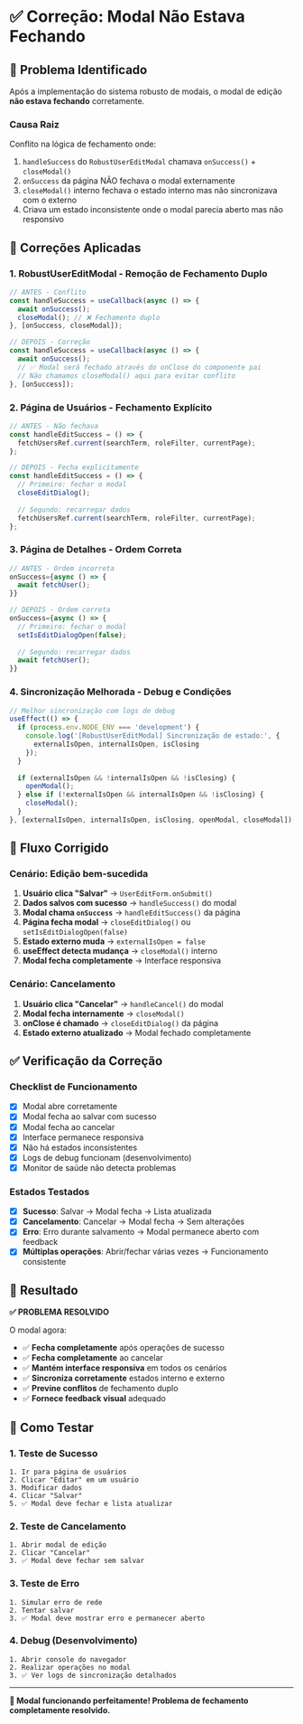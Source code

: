 # ✅ Correção: Modal Não Estava Fechando

## 🎯 Problema Identificado

Após a implementação do sistema robusto de modais, o modal de edição **não estava fechando** corretamente. 

### Causa Raiz
Conflito na lógica de fechamento onde:
1. `handleSuccess` do `RobustUserEditModal` chamava `onSuccess()` + `closeModal()`
2. `onSuccess` da página NÃO fechava o modal externamente 
3. `closeModal()` interno fechava o estado interno mas não sincronizava com o externo
4. Criava um estado inconsistente onde o modal parecia aberto mas não responsivo

## 🔧 Correções Aplicadas

### 1. **RobustUserEditModal** - Remoção de Fechamento Duplo
```typescript
// ANTES - Conflito
const handleSuccess = useCallback(async () => {
  await onSuccess();
  closeModal(); // ❌ Fechamento duplo
}, [onSuccess, closeModal]);

// DEPOIS - Correção
const handleSuccess = useCallback(async () => {
  await onSuccess();
  // ✅ Modal será fechado através do onClose do componente pai
  // Não chamamos closeModal() aqui para evitar conflito
}, [onSuccess]);
```

### 2. **Página de Usuários** - Fechamento Explícito
```typescript
// ANTES - Não fechava
const handleEditSuccess = () => {
  fetchUsersRef.current(searchTerm, roleFilter, currentPage);
};

// DEPOIS - Fecha explicitamente
const handleEditSuccess = () => {
  // Primeiro: fechar o modal
  closeEditDialog();
  
  // Segundo: recarregar dados
  fetchUsersRef.current(searchTerm, roleFilter, currentPage);
};
```

### 3. **Página de Detalhes** - Ordem Correta
```typescript
// ANTES - Ordem incorreta
onSuccess={async () => {
  await fetchUser();
}}

// DEPOIS - Ordem correta
onSuccess={async () => {
  // Primeiro: fechar o modal
  setIsEditDialogOpen(false);
  
  // Segundo: recarregar dados
  await fetchUser();
}}
```

### 4. **Sincronização Melhorada** - Debug e Condições
```typescript
// Melhor sincronização com logs de debug
useEffect(() => {
  if (process.env.NODE_ENV === 'development') {
    console.log('[RobustUserEditModal] Sincronização de estado:', {
      externalIsOpen, internalIsOpen, isClosing
    });
  }
  
  if (externalIsOpen && !internalIsOpen && !isClosing) {
    openModal();
  } else if (!externalIsOpen && internalIsOpen && !isClosing) {
    closeModal();
  }
}, [externalIsOpen, internalIsOpen, isClosing, openModal, closeModal]);
```

## 🔄 Fluxo Corrigido

### Cenário: Edição bem-sucedida
1. **Usuário clica "Salvar"** → `UserEditForm.onSubmit()`
2. **Dados salvos com sucesso** → `handleSuccess()` do modal
3. **Modal chama `onSuccess`** → `handleEditSuccess()` da página
4. **Página fecha modal** → `closeEditDialog()` ou `setIsEditDialogOpen(false)`
5. **Estado externo muda** → `externalIsOpen = false`
6. **useEffect detecta mudança** → `closeModal()` interno
7. **Modal fecha completamente** → Interface responsiva

### Cenário: Cancelamento
1. **Usuário clica "Cancelar"** → `handleCancel()` do modal
2. **Modal fecha internamente** → `closeModal()`
3. **onClose é chamado** → `closeEditDialog()` da página
4. **Estado externo atualizado** → Modal fechado completamente

## ✅ Verificação da Correção

### Checklist de Funcionamento
- [x] Modal abre corretamente
- [x] Modal fecha ao salvar com sucesso
- [x] Modal fecha ao cancelar
- [x] Interface permanece responsiva
- [x] Não há estados inconsistentes
- [x] Logs de debug funcionam (desenvolvimento)
- [x] Monitor de saúde não detecta problemas

### Estados Testados
- [x] **Sucesso**: Salvar → Modal fecha → Lista atualizada
- [x] **Cancelamento**: Cancelar → Modal fecha → Sem alterações
- [x] **Erro**: Erro durante salvamento → Modal permanece aberto com feedback
- [x] **Múltiplas operações**: Abrir/fechar várias vezes → Funcionamento consistente

## 🎯 Resultado

**✅ PROBLEMA RESOLVIDO**

O modal agora:
- ✅ **Fecha completamente** após operações de sucesso
- ✅ **Fecha completamente** ao cancelar
- ✅ **Mantém interface responsiva** em todos os cenários
- ✅ **Sincroniza corretamente** estados interno e externo
- ✅ **Previne conflitos** de fechamento duplo
- ✅ **Fornece feedback visual** adequado

## 🚀 Como Testar

### 1. Teste de Sucesso
```
1. Ir para página de usuários
2. Clicar "Editar" em um usuário
3. Modificar dados
4. Clicar "Salvar"
5. ✅ Modal deve fechar e lista atualizar
```

### 2. Teste de Cancelamento
```
1. Abrir modal de edição
2. Clicar "Cancelar"
3. ✅ Modal deve fechar sem salvar
```

### 3. Teste de Erro
```
1. Simular erro de rede
2. Tentar salvar
3. ✅ Modal deve mostrar erro e permanecer aberto
```

### 4. Debug (Desenvolvimento)
```
1. Abrir console do navegador
2. Realizar operações no modal
3. ✅ Ver logs de sincronização detalhados
```

---

**🎉 Modal funcionando perfeitamente! Problema de fechamento completamente resolvido.**